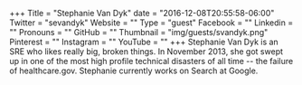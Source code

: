 +++
Title = "Stephanie Van Dyk"
date = "2016-12-08T20:55:58-06:00"
Twitter = "sevandyk"
Website = ""
Type = "guest"
Facebook = ""
Linkedin = ""
Pronouns = ""
GitHub = ""
Thumbnail = "img/guests/svandyk.png"
Pinterest = ""
Instagram = ""
YouTube = ""
+++
Stephanie Van Dyk is an SRE who likes really big, broken things. In November 2013, she got swept up in one of the most high profile technical disasters of all time -- the failure of healthcare.gov. Stephanie currently works on Search at Google.
